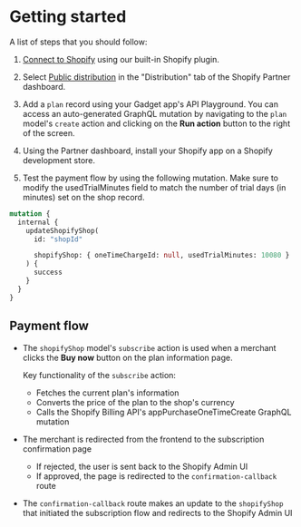 # Getting started

A list of steps that you should follow:

1. [Connect to Shopify](https://docs.gadget.dev/guides/tutorials/connecting-to-shopify#connecting-to-shopify) using our built-in Shopify plugin.

2. Select [Public distribution](https://shopify.dev/docs/apps/distribution) in the "Distribution" tab of the Shopify Partner dashboard.

3. Add a `plan` record using your Gadget app's API Playground. You can access an auto-generated GraphQL mutation by navigating to the `plan` model's `create` action and clicking on the **Run action** button to the right of the screen.

4. Using the Partner dashboard, install your Shopify app on a Shopify development store.

5. Test the payment flow by using the following mutation. Make sure to modify the usedTrialMinutes field to match the number of trial days (in minutes) set on the shop record.

```graphql
mutation {
  internal {
    updateShopifyShop(
      id: "shopId"

      shopifyShop: { oneTimeChargeId: null, usedTrialMinutes: 10080 }
    ) {
      success
    }
  }
}
```

## Payment flow

- The `shopifyShop` model's `subscribe` action is used when a merchant clicks the **Buy now** button on the plan information page.

  Key functionality of the `subscribe` action:

  - Fetches the current plan's information
  - Converts the price of the plan to the shop's currency
  - Calls the Shopify Billing API's appPurchaseOneTimeCreate GraphQL mutation

- The merchant is redirected from the frontend to the subscription confirmation page
  - If rejected, the user is sent back to the Shopify Admin UI
  - If approved, the page is redirected to the `confirmation-callback` route
- The `confirmation-callback` route makes an update to the `shopifyShop` that initiated the subscription flow and redirects to the Shopify Admin UI

